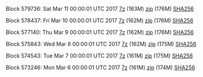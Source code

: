 Block 579736: Sat Mar 11 00:00:01 UTC 2017 [7z](https://transfer.sh/HFoHy/bootstrap.dat.20170311.7z) (163M) [zip](https://transfer.sh/E9Jda/bootstrap.dat.20170311.zip) (176M) [SHA256](https://transfer.sh/yTKrQ/sha256.txt)

Block 578437: Fri Mar 10 00:00:01 UTC 2017 [7z](https://transfer.sh/IZbMA/bootstrap.dat.20170310.7z) (162M) [zip](https://transfer.sh/uxKpN/bootstrap.dat.20170310.zip) (176M) [SHA256](https://transfer.sh/xMV3z/sha256.txt)

Block 577140: Thu Mar  9 00:00:01 UTC 2017 [7z](https://transfer.sh/MPohV/bootstrap.dat.20170309.7z) (162M) [zip](https://transfer.sh/SDiDs/bootstrap.dat.20170309.zip) (176M) [SHA256](https://transfer.sh/y8oGL/sha256.txt)

Block 575843: Wed Mar  8 00:00:01 UTC 2017 [7z](https://transfer.sh/EUzYg/bootstrap.dat.20170308.7z) (162M) [zip](https://transfer.sh/3SSfW/bootstrap.dat.20170308.zip) (175M) [SHA256](https://transfer.sh/FH2N3/sha256.txt)

Block 574543: Tue Mar  7 00:00:01 UTC 2017 [7z](https://transfer.sh/uTWea/bootstrap.dat.20170307.7z) (161M) [zip](https://transfer.sh/dcHTk/bootstrap.dat.20170307.zip) (175M) [SHA256](https://transfer.sh/3WdRA/sha256.txt)

Block 573246: Mon Mar  6 00:00:01 UTC 2017 [7z](https://transfer.sh/R3PMs/bootstrap.dat.20170306.7z) (161M) [zip](https://transfer.sh/Lt9Zw/bootstrap.dat.20170306.zip) (174M) [SHA256](https://transfer.sh/XSPp7/sha256.txt)
